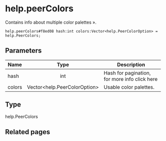 # help.peerColors
Contains info about multiple color palettes ».

```
help.peerColors#f8ed08 hash:int colors:Vector<help.PeerColorOption> = help.PeerColors;
```

## Parameters
| Name | Type | Description |
| ---- | :----: | ----------- |
| hash | int | Hash for pagination, for more info click here |
| colors | Vector<help.PeerColorOption> | Usable color palettes. |


## Type
help.PeerColors

## Related pages
